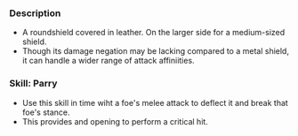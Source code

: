 ### Description
- A roundshield covered in leather. On the larger side for a medium-sized shield.
- Though its damage negation may be lacking compared to a metal shield, it can handle a wider range of attack affiniities.

### Skill: Parry
- Use this skill in time wiht a foe's melee attack to deflect it and break that foe's stance.
- This provides and opening to perform a critical hit.